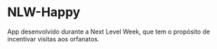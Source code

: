 # NLW-Happy
 App desenvolvido durante a Next Level Week, que tem o propósito de incentivar visitas aos orfanatos.
